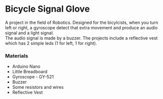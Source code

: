 # Bicycle Signal Glove    
A project in the field of Robotics. Designed for the bicylcists, when you turn left or right, a gyroscope detect that extra movement and produce an audio signal and a light signal.  
The audio signal is made by a buzzer. The projects include a reflective vest which has 2 simple leds (1 for left, 1 for right). 
### Materials   
* Arduino Nano  
* Little Breadboard  
* Gyroscope - GY-521  
* Buzzer  
* Some resistors and wires  
* Reflective Vest  
 
